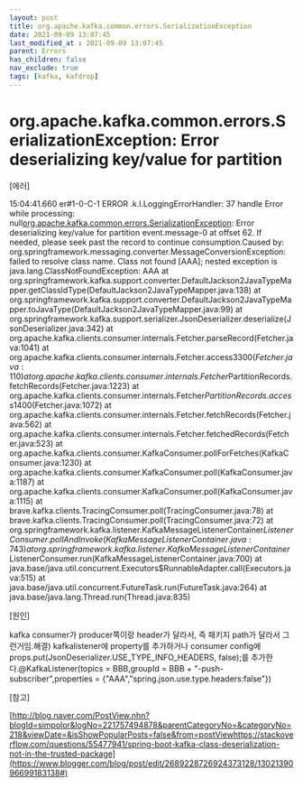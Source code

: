 ```yaml
---
layout: post
title: org.apache.kafka.common.errors.SerializationException
date: 2021-09-09 13:07:45
last_modified_at : 2021-09-09 13:07:45
parent: Errors
has_children: false
nav_exclude: true
tags: [kafka, kafdrop]
---
```


# org.apache.kafka.common.errors.SerializationException: Error deserializing key/value for partition

[에러]

15:04:41.660 er#1-0-C-1 ERROR .k.l.LoggingErrorHandler: 37 handle Error while processing: null[org.apache.kafka.common.errors.SerializationException](https://www.blogger.com/blog/post/edit/2689228726924373128/1302139096699183138#): Error deserializing key/value for partition event.message-0 at offset 62. If needed, please seek past the record to continue consumption.Caused by: org.springframework.messaging.converter.MessageConversionException: failed to resolve class name. Class not found [AAA]; nested exception is java.lang.ClassNotFoundException: AAA at org.springframework.kafka.support.converter.DefaultJackson2JavaTypeMapper.getClassIdType(DefaultJackson2JavaTypeMapper.java:138) at org.springframework.kafka.support.converter.DefaultJackson2JavaTypeMapper.toJavaType(DefaultJackson2JavaTypeMapper.java:99) at org.springframework.kafka.support.serializer.JsonDeserializer.deserialize(JsonDeserializer.java:342) at org.apache.kafka.clients.consumer.internals.Fetcher.parseRecord(Fetcher.java:1041) at org.apache.kafka.clients.consumer.internals.Fetcher.access$3300(Fetcher.java:110) at org.apache.kafka.clients.consumer.internals.Fetcher$PartitionRecords.fetchRecords(Fetcher.java:1223) at org.apache.kafka.clients.consumer.internals.Fetcher$PartitionRecords.access$1400(Fetcher.java:1072) at org.apache.kafka.clients.consumer.internals.Fetcher.fetchRecords(Fetcher.java:562) at org.apache.kafka.clients.consumer.internals.Fetcher.fetchedRecords(Fetcher.java:523) at org.apache.kafka.clients.consumer.KafkaConsumer.pollForFetches(KafkaConsumer.java:1230) at org.apache.kafka.clients.consumer.KafkaConsumer.poll(KafkaConsumer.java:1187) at org.apache.kafka.clients.consumer.KafkaConsumer.poll(KafkaConsumer.java:1115) at brave.kafka.clients.TracingConsumer.poll(TracingConsumer.java:78) at brave.kafka.clients.TracingConsumer.poll(TracingConsumer.java:72) at org.springframework.kafka.listener.KafkaMessageListenerContainer$ListenerConsumer.pollAndInvoke(KafkaMessageListenerContainer.java:743) at org.springframework.kafka.listener.KafkaMessageListenerContainer$ListenerConsumer.run(KafkaMessageListenerContainer.java:700) at java.base/java.util.concurrent.Executors$RunnableAdapter.call(Executors.java:515) at java.base/java.util.concurrent.FutureTask.run(FutureTask.java:264) at java.base/java.lang.Thread.run(Thread.java:835)

[원인]

kafka consumer가 producer쪽이랑 header가 달라서, 즉 패키지 path가 달라서 그런거임.해결) kafkalistener에 property를 추가하거나 consumer config에 props.put(JsonDeserializer.USE_TYPE_INFO_HEADERS, false);를 추가한다.@KafkaListener(topics = BBB,groupId = BBB + "-push-subscriber",properties = {"AAA","spring.json.use.type.headers:false"})

[참고]

[http://blog.naver.com/PostView.nhn?blogId=simpolor&logNo=221757494878&parentCategoryNo=&categoryNo=218&viewDate=&isShowPopularPosts=false&from=postViewhttps://stackoverflow.com/questions/55477941/spring-boot-kafka-class-deserialization-not-in-the-trusted-package](https://www.blogger.com/blog/post/edit/2689228726924373128/1302139096699183138#)